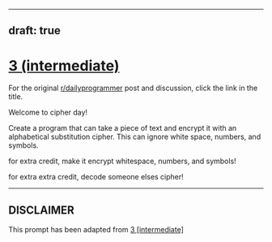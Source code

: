 ---
draft: true
----

# [3 (intermediate)](https://www.reddit.com/r/dailyprogrammer/comments/pkwb1/2112012_challenge_3_intermediate/)

For the original [r/dailyprogrammer](https://www.reddit.com/r/dailyprogrammer/) post and discussion, click the link in the title.

Welcome to cipher day! 

Create a program that can take a piece of text and encrypt it with an alphabetical substitution cipher. This can ignore white space, numbers, and symbols.

for extra credit, make it encrypt whitespace, numbers, and symbols!

for extra extra credit, decode someone elses cipher!


----
## **DISCLAIMER**
This prompt has been adapted from [3 [intermediate]](https://www.reddit.com/r/dailyprogrammer/comments/pkwb1/2112012_challenge_3_intermediate/
)
